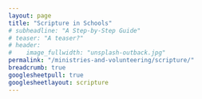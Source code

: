 ```yaml
---
layout: page
title: "Scripture in Schools"
# subheadline: "A Step-by-Step Guide"
# teaser: "A teaser?"
# header:
#    image_fullwidth: "unsplash-outback.jpg"
permalink: "/ministries-and-volunteering/scripture/"
breadcrumb: true
googlesheetpull: true
googlesheetlayout: scripture
---
```


<div class="google-sheet-layout"></div>
